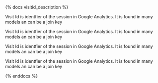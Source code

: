 {% docs visitid_description %}

Visit Id is identfier of the session in Google Analytics.
It is found in many models an can be a join key

Visit Id is identfier of the session in Google Analytics.
It is found in many models an can be a join key

Visit Id is identfier of the session in Google Analytics.
It is found in many models an can be a join key

Visit Id is identfier of the session in Google Analytics.
It is found in many models an can be a join key

{% enddocs %}
